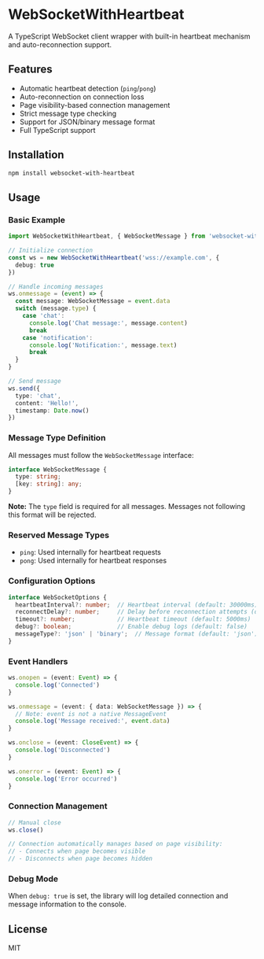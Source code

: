 # WebSocketWithHeartbeat

A TypeScript WebSocket client wrapper with built-in heartbeat mechanism and auto-reconnection support.

## Features
- Automatic heartbeat detection (`ping`/`pong`)
- Auto-reconnection on connection loss
- Page visibility-based connection management
- Strict message type checking
- Support for JSON/binary message format
- Full TypeScript support

## Installation
```sh
npm install websocket-with-heartbeat
```

## Usage

### Basic Example
```typescript
import WebSocketWithHeartbeat, { WebSocketMessage } from 'websocket-with-heartbeat'

// Initialize connection
const ws = new WebSocketWithHeartbeat('wss://example.com', {
  debug: true
})

// Handle incoming messages
ws.onmessage = (event) => {
  const message: WebSocketMessage = event.data
  switch (message.type) {
    case 'chat':
      console.log('Chat message:', message.content)
      break
    case 'notification':
      console.log('Notification:', message.text)
      break
  }
}

// Send message
ws.send({
  type: 'chat',
  content: 'Hello!',
  timestamp: Date.now()
})
```

### Message Type Definition
All messages must follow the `WebSocketMessage` interface:
```typescript
interface WebSocketMessage {
  type: string;
  [key: string]: any;
}
```

**Note:** The `type` field is required for all messages. Messages not following this format will be rejected.

### Reserved Message Types
- `ping`: Used internally for heartbeat requests
- `pong`: Used internally for heartbeat responses

### Configuration Options
```typescript
interface WebSocketOptions {
  heartbeatInterval?: number;  // Heartbeat interval (default: 30000ms)
  reconnectDelay?: number;     // Delay before reconnection attempts (default: 5000ms)
  timeout?: number;            // Heartbeat timeout (default: 5000ms)
  debug?: boolean;             // Enable debug logs (default: false)
  messageType?: 'json' | 'binary';  // Message format (default: 'json')
}
```

### Event Handlers
```typescript
ws.onopen = (event: Event) => {
  console.log('Connected')
}

ws.onmessage = (event: { data: WebSocketMessage }) => {
  // Note: event is not a native MessageEvent
  console.log('Message received:', event.data)
}

ws.onclose = (event: CloseEvent) => {
  console.log('Disconnected')
}

ws.onerror = (event: Event) => {
  console.log('Error occurred')
}
```

### Connection Management
```typescript
// Manual close
ws.close()

// Connection automatically manages based on page visibility:
// - Connects when page becomes visible
// - Disconnects when page becomes hidden
```

### Debug Mode
When `debug: true` is set, the library will log detailed connection and message information to the console.

## License
MIT